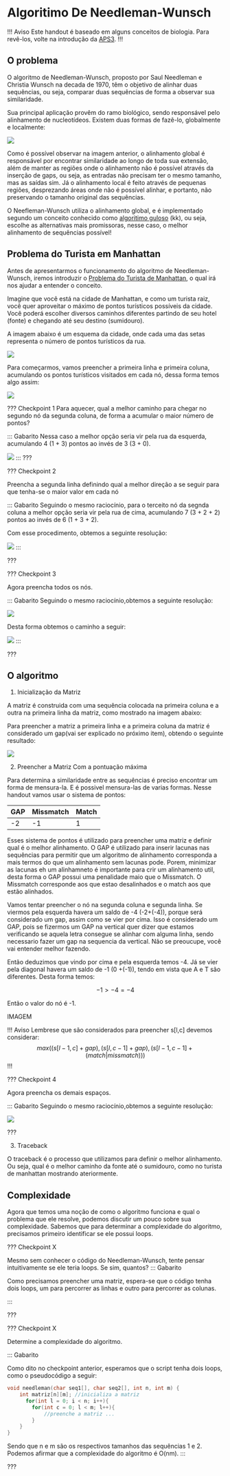 Algoritimo De Needleman-Wunsch
======

!!! Aviso
Este handout é baseado em alguns conceitos de biologia. Para revê-los, volte na introdução da  [APS3](https://ensino.hashi.pro.br/desprog/aps3/index.html).
!!!

O problema 
---------

O algoritmo de Needleman-Wunsch, proposto por Saul Needleman e Christia Wunsch na decada de 1970, têm o objetivo de alinhar duas sequências, ou seja, comparar duas sequências de forma a observar sua similaridade. 

Sua principal aplicação provêm do ramo biológico, sendo responsável pelo alinhamento de nucleotídeos. Existem duas formas de fazê-lo, globalmente e localmente:

 ![](Capture.PNG)

Como é possível observar na imagem anterior, o alinhamento global é responsável por encontrar similaridade ao longo de toda sua extensão, além de manter as regiões onde o alinhamento não é possível através da inserção de gaps, ou seja, as entradas não precisam ter o mesmo tamanho, mas as saídas sim. Já o alinhamento local é feito através de pequenas regiões, desprezando áreas onde não é possível alinhar, e portanto, não preservando o tamanho original das sequências.

O Neefleman-Wunsch utiliza o alinhamento global, e é  implementado segundo um conceito conhecido como [algoritimo guloso](https://pt.wikipedia.org/wiki/Algoritmo_guloso) (kk), ou seja, escolhe as alternativas mais promissoras, nesse caso, o melhor alinhamento de sequências possível!

Problema do Turista em Manhattan
---------
Antes de apresentarmos o funcionamento do algoritmo de Needleman-Wunsch, iremos introduzir o [Problema do Turista de Manhattan](https://homepages.dcc.ufmg.br/~raquelcm/onlinebioinfo/index.php?alias=algoritmo_needleman_wunsch), o qual irá nos ajudar a entender o conceito.

Imagine que você está na cidade de Manhattan, e como um turista raiz, você quer aproveitar o máximo de pontos turísticos possíveis da cidade. Você poderá escolher diversos caminhos diferentes partindo de seu hotel (fonte) e chegando até seu destino (sumidouro).

A imagem abaixo é um esquema da cidade, onde cada uma das setas representa o número de pontos turísticos da rua.

 ![](cidade_manhattan.png)

Para começarmos, vamos preencher a primeira linha e primeira coluna, acumulando os pontos turísticos visitados em cada nó, dessa forma temos algo assim:

 ![](cidade_manhattan_1.png)

 ??? Checkpoint 1
 Para aquecer, qual a melhor caminho para chegar no segundo nó da segunda coluna, de forma a acumular o maior número de pontos?

::: Gabarito
Nessa caso a melhor opção seria vir pela rua da esquerda, acumulando 4 (1 + 3) pontos ao invés de 3 (3 + 0).

 ![](cidade_manhattan_fake.png)
:::
 ???

 ??? Checkpoint 2

 Preencha a segunda linha definindo qual a melhor direção a se seguir para que tenha-se o maior valor em cada nó

::: Gabarito
Seguindo o mesmo raciocínio, para o terceito nó da segnda coluna a melhor opção seria vir pela rua de cima, acumulando 7 (3 + 2 + 2) pontos ao invés de 6 (1 + 3 + 2).

Com esse procedimento, obtemos a seguinte resolução:

 ![](cidade_manhattan_2.png)
:::

???

 ??? Checkpoint 3

 Agora preencha todos os nós.

::: Gabarito
Seguindo o mesmo raciocínio,obtemos a seguinte resolução:

 ![](cidade_manhattan_3.png)

 Desta forma obtemos o caminho a seguir: 

![](cidade_manhattan_4.png)
:::

???



O algoritmo
---------

1. Inicialização da Matriz 

A matriz é construida com uma sequência colocada na primeira coluna e a outra na primeira linha da matriz, como mostrado na imagem abaixo: 

Para preencher a matriz a primeira linha e a primeira coluna da matriz é considerado um gap(vai ser explicado no próximo item), obtendo o seguinte resultado: 

![](matriz-1.PNG)


2. Preencher a Matriz Com a pontuação máxima

Para determina a similaridade entre as sequências é preciso encontrar um forma de mensura-la. E é possivel mensura-las de  varias formas. Nesse handout vamos usar o sistema de pontos: 

| GAP      | Missmatch| Match|
|----------|----------|------|
| -2       | -1       |   1  |

Esses sistema de pontos é utilizado para preencher uma matriz e definir qual é o melhor alinhamento. O GAP é utilizado para inserir lacunas nas sequências para permitir que um algoritmo de alinhamento corresponda a mais termos do que um alinhamento sem lacunas pode. Porem, minimizar as lacunas eh um alinhamneto é importante para crir um alinhamento util, desta forma o GAP possui uma penalidade maio que o Missmatch. O Missmatch corresponde aos que estao desalinhados e o match aos que estão alinhados. 

Vamos tentar preencher o nó na segunda coluna e segunda linha. Se viermos pela esquerda havera um saldo de -4 (-2+(-4)), porque será considerado um gap, assim como se vier por cima. Isso é considerado um GAP, pois se fizermos um GAP na vertical quer dizer que estamos verificando se aquela letra consegue se alinhar com alguma linha, sendo necessario fazer um gap na sequencia da vertical. Não se preoucupe, você vai entender melhor fazendo.

Então deduzimos que vindo por cima e pela esquerda temos -4. Já se vier pela diagonal havera um saldo de -1 (0 +(-1)), tendo em vista que A e T são diferentes. Desta forma temos: 

$$-1 > -4 = -4$$

Então o valor do nó é -1.

IMAGEM

!!! Aviso
Lembrese que são considerados para preencher s[l,c] devemos considerar:
$$max((s[l-1,c]+gap),(s[l,c-1]+gap),(s[l-1,c-1] + (match|missmatch)))$$
!!!

??? Checkpoint 4

 Agora preencha os demais espaços.

::: Gabarito
Seguindo o mesmo raciocínio,obtemos a seguinte resolução:

 ![](matriz_resposta.PNG)

???


3. Traceback

O traceback é o processo que utilizamos para definir o melhor alinhamento. Ou seja, qual é o melhor caminho da fonte até o sumidouro, como no turista de manhattan mostrando ateriormente. 


Complexidade
---------

Agora que temos uma noção de como o algoritmo funciona e qual o problema que ele resolve, podemos discutir um pouco sobre sua complexidade.
Sabemos que para determinar a complexidade do algoritmo, precisamos primeiro identificar se ele possui loops.

??? Checkpoint X

 Mesmo sem conhecer o código do Needleman-Wunsch, tente pensar intuitivamente se ele teria loops. Se sim, quantos?
 ::: Gabarito

Como precisamos preencher uma matriz, espera-se que o código tenha dois loops, um para percorrer as linhas e outro para percorrer as colunas.

:::

???

??? Checkpoint X

 Determine a complexidade do algoritmo.

::: Gabarito

Como dito no checkpoint anterior, esperamos que o script tenha dois loops, como o pseudocódigo a seguir:

``` c
void needleman(char seq1[], char seq2[], int n, int m) {
    int matriz[n][m]; //inicializa a matriz
      for(int l = 0; i < n; i++){
        for(int c = 0; l < m; l++){
            //preenche a matriz ...
        }
    }
}
```
Sendo que n e m são os respectivos tamanhos das sequências 1 e 2. Podemos afirmar que a complexidade do algoritmo é O(nm).
:::

???









